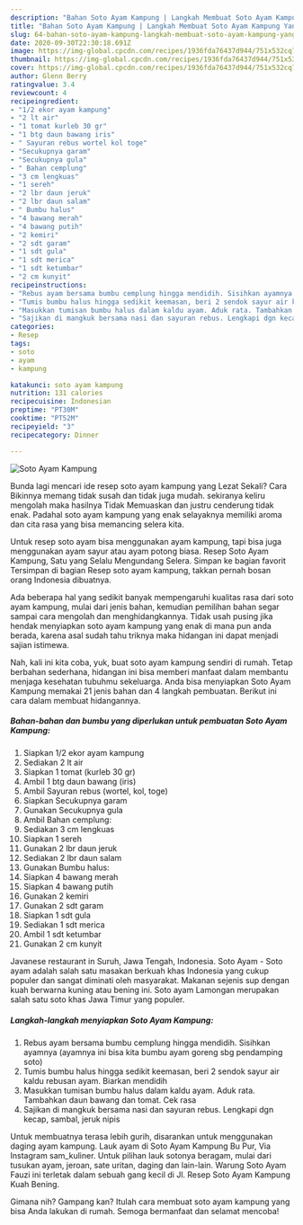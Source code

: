 ```yaml
---
description: "Bahan Soto Ayam Kampung | Langkah Membuat Soto Ayam Kampung Yang Bikin Ngiler"
title: "Bahan Soto Ayam Kampung | Langkah Membuat Soto Ayam Kampung Yang Bikin Ngiler"
slug: 64-bahan-soto-ayam-kampung-langkah-membuat-soto-ayam-kampung-yang-bikin-ngiler
date: 2020-09-30T22:30:18.691Z
image: https://img-global.cpcdn.com/recipes/1936fda76437d944/751x532cq70/soto-ayam-kampung-foto-resep-utama.jpg
thumbnail: https://img-global.cpcdn.com/recipes/1936fda76437d944/751x532cq70/soto-ayam-kampung-foto-resep-utama.jpg
cover: https://img-global.cpcdn.com/recipes/1936fda76437d944/751x532cq70/soto-ayam-kampung-foto-resep-utama.jpg
author: Glenn Berry
ratingvalue: 3.4
reviewcount: 4
recipeingredient:
- "1/2 ekor ayam kampung"
- "2 lt air"
- "1 tomat kurleb 30 gr"
- "1 btg daun bawang iris"
- " Sayuran rebus wortel kol toge"
- "Secukupnya garam"
- "Secukupnya gula"
- " Bahan cemplung"
- "3 cm lengkuas"
- "1 sereh"
- "2 lbr daun jeruk"
- "2 lbr daun salam"
- " Bumbu halus"
- "4 bawang merah"
- "4 bawang putih"
- "2 kemiri"
- "2 sdt garam"
- "1 sdt gula"
- "1 sdt merica"
- "1 sdt ketumbar"
- "2 cm kunyit"
recipeinstructions:
- "Rebus ayam bersama bumbu cemplung hingga mendidih. Sisihkan ayamnya (ayamnya ini bisa kita bumbu ayam goreng sbg pendamping soto)"
- "Tumis bumbu halus hingga sedikit keemasan, beri 2 sendok sayur air kaldu rebusan ayam. Biarkan mendidih"
- "Masukkan tumisan bumbu halus dalam kaldu ayam. Aduk rata. Tambahkan daun bawang dan tomat. Cek rasa"
- "Sajikan di mangkuk bersama nasi dan sayuran rebus. Lengkapi dgn kecap, sambal, jeruk nipis"
categories:
- Resep
tags:
- soto
- ayam
- kampung

katakunci: soto ayam kampung 
nutrition: 131 calories
recipecuisine: Indonesian
preptime: "PT30M"
cooktime: "PT52M"
recipeyield: "3"
recipecategory: Dinner

---
```



![Soto Ayam Kampung](https://img-global.cpcdn.com/recipes/1936fda76437d944/751x532cq70/soto-ayam-kampung-foto-resep-utama.jpg)

Bunda lagi mencari ide resep soto ayam kampung yang Lezat Sekali? Cara Bikinnya memang tidak susah dan tidak juga mudah. sekiranya keliru mengolah maka hasilnya Tidak Memuaskan dan justru cenderung tidak enak. Padahal soto ayam kampung yang enak selayaknya memiliki aroma dan cita rasa yang bisa memancing selera kita.

Untuk resep soto ayam bisa menggunakan ayam kampung, tapi bisa juga menggunakan ayam sayur atau ayam potong biasa. Resep Soto Ayam Kampung, Satu yang Selalu Mengundang Selera. Simpan ke bagian favorit Tersimpan di bagian Resep soto ayam kampung, takkan pernah bosan orang Indonesia dibuatnya.

Ada beberapa hal yang sedikit banyak mempengaruhi kualitas rasa dari soto ayam kampung, mulai dari jenis bahan, kemudian pemilihan bahan segar sampai cara mengolah dan menghidangkannya. Tidak usah pusing jika hendak menyiapkan soto ayam kampung yang enak di mana pun anda berada, karena asal sudah tahu triknya maka hidangan ini dapat menjadi sajian istimewa.


Nah, kali ini kita coba, yuk, buat soto ayam kampung sendiri di rumah. Tetap berbahan sederhana, hidangan ini bisa memberi manfaat dalam membantu menjaga kesehatan tubuhmu sekeluarga. Anda bisa menyiapkan Soto Ayam Kampung memakai 21 jenis bahan dan 4 langkah pembuatan. Berikut ini cara dalam membuat hidangannya.

<!--inarticleads1-->

##### Bahan-bahan dan bumbu yang diperlukan untuk pembuatan Soto Ayam Kampung:

1. Siapkan 1/2 ekor ayam kampung
1. Sediakan 2 lt air
1. Siapkan 1 tomat (kurleb 30 gr)
1. Ambil 1 btg daun bawang (iris)
1. Ambil  Sayuran rebus (wortel, kol, toge)
1. Siapkan Secukupnya garam
1. Gunakan Secukupnya gula
1. Ambil  Bahan cemplung:
1. Sediakan 3 cm lengkuas
1. Siapkan 1 sereh
1. Gunakan 2 lbr daun jeruk
1. Sediakan 2 lbr daun salam
1. Gunakan  Bumbu halus:
1. Siapkan 4 bawang merah
1. Siapkan 4 bawang putih
1. Gunakan 2 kemiri
1. Gunakan 2 sdt garam
1. Siapkan 1 sdt gula
1. Sediakan 1 sdt merica
1. Ambil 1 sdt ketumbar
1. Gunakan 2 cm kunyit


Javanese restaurant in Suruh, Jawa Tengah, Indonesia. Soto Ayam - Soto ayam adalah salah satu masakan berkuah khas Indonesia yang cukup populer dan sangat diminati oleh masyarakat. Makanan sejenis sup dengan kuah berwarna kuning atau bening ini. Soto ayam Lamongan merupakan salah satu soto khas Jawa Timur yang populer. 

<!--inarticleads2-->

##### Langkah-langkah menyiapkan Soto Ayam Kampung:

1. Rebus ayam bersama bumbu cemplung hingga mendidih. Sisihkan ayamnya (ayamnya ini bisa kita bumbu ayam goreng sbg pendamping soto)
1. Tumis bumbu halus hingga sedikit keemasan, beri 2 sendok sayur air kaldu rebusan ayam. Biarkan mendidih
1. Masukkan tumisan bumbu halus dalam kaldu ayam. Aduk rata. Tambahkan daun bawang dan tomat. Cek rasa
1. Sajikan di mangkuk bersama nasi dan sayuran rebus. Lengkapi dgn kecap, sambal, jeruk nipis


Untuk membuatnya terasa lebih gurih, disarankan untuk menggunakan daging ayam kampung. Lauk ayam di Soto Ayam Kampung Bu Pur, Via Instagram sam_kuliner. Untuk pilihan lauk sotonya beragam, mulai dari tusukan ayam, jeroan, sate uritan, daging dan lain-lain. Warung Soto Ayam Fauzi ini terletak dalam sebuah gang kecil di Jl. Resep Soto Ayam Kampung Kuah Bening. 

Gimana nih? Gampang kan? Itulah cara membuat soto ayam kampung yang bisa Anda lakukan di rumah. Semoga bermanfaat dan selamat mencoba!

